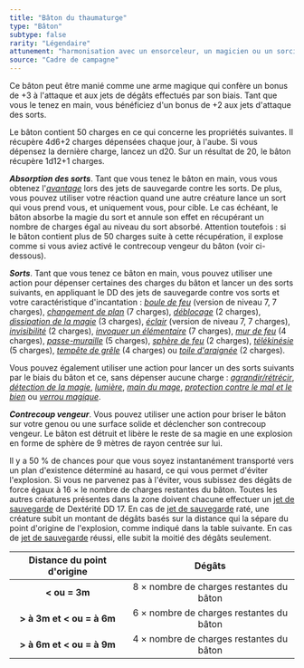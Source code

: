 ```yaml
---
title: "Bâton du thaumaturge"
type: "Bâton"
subtype: false
rarity: "Légendaire"
attunement: "harmonisation avec un ensorceleur, un magicien ou un sorcier exigée"
source: "Cadre de campagne"
---
```

Ce bâton peut être manié comme une arme magique qui confère un bonus de +3 à l'attaque et aux jets de dégâts effectués par son biais. Tant que vous le tenez en main, vous bénéficiez d'un bonus de +2 aux jets d'attaque des sorts.

Le bâton contient 50 charges en ce qui concerne les propriétés suivantes. Il récupère 4d6+2 charges dépensées chaque jour, à l'aube. Si vous dépensez la dernière charge, lancez un d20. Sur un résultat de 20, le bâton récupère 1d12+1 charges.

***Absorption des sorts***. Tant que vous tenez le bâton en main, vous vous obtenez l'[_avantage_](/utiliser-les-caracteristiques/#avantage-et-desavantage) lors des jets de sauvegarde contre les sorts. De plus, vous pouvez utiliser votre réaction quand une autre créature lance un sort qui vous prend vous, et uniquement vous, pour cible. Le cas échéant, le bâton absorbe la magie du sort et annule son effet en récupérant un nombre de charges égal au niveau du sort absorbé. Attention toutefois : si le bâton contient plus de 50 charges suite à cette récupération, il explose comme si vous aviez activé le contrecoup vengeur du bâton (voir ci-dessous).

***Sorts***. Tant que vous tenez ce bâton en main, vous pouvez utiliser une action pour dépenser certaines des charges du bâton et lancer un des sorts suivants, en appliquant le DD des jets de sauvegarde contre vos sorts et votre caractéristique d'incantation : [_boule de feu_](/grimoire/boule-de-feu/) (version de niveau 7, 7 charges), [_changement de plan_](/grimoire/changement-de-plan/) (7 charges), [_déblocage_](/grimoire/deblocage/) (2 charges), [_dissipation de la magie_](/grimoire/dissipation-de-la-magie/) (3 charges), [_éclair_](/grimoire/eclair/) (version de niveau 7, 7 charges), [_invisibilité_](/grimoire/invisibilite/) (2 charges), [_invoquer un élémentaire_](/grimoire/invoquer-un-elementaire/) (7 charges), [_mur de feu_](/grimoire/mur-de-feu/) (4 charges), [_passe-muraille_](/grimoire/passe-muraille/) (5 charges), [_sphère de feu_](/grimoire/sphere-de-feu/) (2 charges), [_télékinésie_](/grimoire/telekinesie/) (5 charges), [_tempête de grêle_](/grimoire/tempete-de-grele/) (4 charges) ou [_toile d'araignée_](/grimoire/toile-d-araignee/) (2 charges).

Vous pouvez également utiliser une action pour lancer un des sorts suivants par le biais du bâton et ce, sans dépenser aucune charge : [_agrandir/rétrécir_](/grimoire/agrandir-retrecir/), [_détection de la magie_](/grimoire/detection-de-la-magie/), [_lumière_](/grimoire/lumiere/), [_main du mage_](/grimoire/main-du-mage/), [_protection contre le mal et le bien_](/grimoire/protection-contre-le-mal-et-le-bien/) ou [_verrou magique_](/grimoire/verrou-magique/).

***Contrecoup vengeur***. Vous pouvez utiliser une action pour briser le bâton sur votre genou ou une surface solide et déclencher son contrecoup vengeur. Le bâton est détruit et libère le reste de sa magie en une explosion en forme de sphère de 9 mètres de rayon centrée sur lui.

Il y a 50 % de chances pour que vous soyez instantanément transporté vers un plan d'existence déterminé au hasard, ce qui vous permet d'éviter l'explosion. Si vous ne parvenez pas à l'éviter, vous subissez des dégâts de force égaux à 16 × le nombre de charges restantes du bâton. Toutes les autres créatures présentes dans la zone doivent chacune effectuer un [jet de sauvegarde](/utiliser-les-caracteristiques/#jets-de-sauvegarde) de Dextérité DD 17. En cas de [jet de sauvegarde](/utiliser-les-caracteristiques/#jets-de-sauvegarde) raté, une créature subit un montant de dégâts basés sur la distance qui la sépare du point d'origine de l'explosion, comme indiqué dans la table suivante. En cas de [jet de sauvegarde](/utiliser-les-caracteristiques/#jets-de-sauvegarde) réussi, elle subit la moitié des dégâts seulement.

|Distance du point d'origine|Dégâts|
|:-:|:-:|
|**&lt; ou = 3m**|8 × nombre de charges restantes du bâton|
|**&gt; à 3m et &lt; ou = à 6m**|6 × nombre de charges restantes du bâton|
|**&gt; à 6m et &lt; ou = à 9m**|4 × nombre de charges restantes du bâton|
